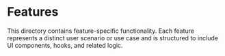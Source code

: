 # Features

This directory contains feature-specific functionality. Each feature represents a distinct user scenario or use case and is structured to include UI components, hooks, and related logic.
